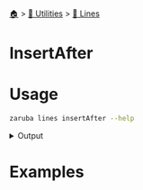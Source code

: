 <!--startTocHeader-->
[🏠](../../README.md) > [🔧 Utilities](../README.md) > [🚈 Lines](README.md)
# InsertAfter
<!--endTocHeader-->

# Usage

<!--startCode-->
```bash
zaruba lines insertAfter --help
```
 
<details>
<summary>Output</summary>
 
```````
Insert new lines into a jsonStringList after a particular index.
The index is started from 0. You can use a negative index to count from the end of the jsonStringList.
If not specified, the default index will be -1.

For example, you have a jsonStringList ["🍊", "🍓", "🍇"]
, and you want to insert two 🍕 after 🍓.

------------------------------------------------
Elements | Index  | Note
------------------------------------------------
🍊       | 0/-3   |
🍓       | 1/-2   | <-- insert two🍕 after this
🍇       | 2/-1   |

Then, you need to invoke the following command:
> zaruba lines insertAfter \
  '["🍊", "🍓", "🍇"]' \
  '["🍕", "🍕"]' \
  --index=1

The result will be:
["🍊","🍓","🍕","🍕","🍇"]

Usage:
  zaruba lines insertAfter <jsonStrList> <jsonStrListNewLines | strNewLine> [flags]

Examples:

> zaruba lines insertAfter \
  '["🍊", "🍓", "🍇"]' \
  '🍕'
["🍊","🍓","🍇", "🍕"]

> zaruba lines insertAfter \
  '["🍊", "🍓", "🍇"]' \
  '["🍕", "🍕"]' \
  --index=1
["🍊","🍓","🍕","🍕","🍇"]

> zaruba lines insertAfter \
  '["🍊", "🍓", "🍇"]' \
  '["🍕"]' \
  --index=-1
["🍊","🍓","🍇","🍕"]


Flags:
  -h, --help        help for insertAfter
  -i, --index int   desired pattern index (default -1)
```````
</details>
<!--endCode-->

# Examples



<!--startTocSubTopic-->
<!--endTocSubTopic-->